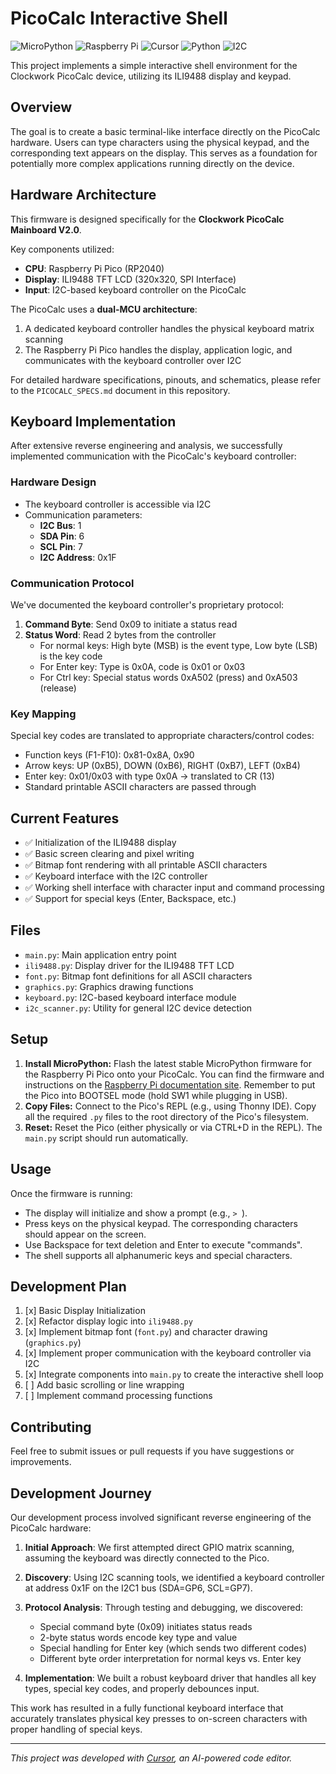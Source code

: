# PicoCalc Interactive Shell

![MicroPython](https://img.shields.io/badge/MicroPython-2B2728?style=for-the-badge&logo=micropython&logoColor=white)
![Raspberry Pi](https://img.shields.io/badge/Raspberry%20Pi-A22846?style=for-the-badge&logo=Raspberry%20Pi&logoColor=white)
![Cursor](https://img.shields.io/badge/Developed%20with-Cursor-blue?style=for-the-badge&logo=cursor&logoColor=white)
![Python](https://img.shields.io/badge/Python-3776AB?style=for-the-badge&logo=python&logoColor=white)
![I2C](https://img.shields.io/badge/I2C-Protocol-lightgrey?style=for-the-badge)

This project implements a simple interactive shell environment for the Clockwork PicoCalc device, utilizing its ILI9488 display and keypad.

## Overview

The goal is to create a basic terminal-like interface directly on the PicoCalc hardware. Users can type characters using the physical keypad, and the corresponding text appears on the display. This serves as a foundation for potentially more complex applications running directly on the device.

## Hardware Architecture

This firmware is designed specifically for the **Clockwork PicoCalc Mainboard V2.0**.

Key components utilized:
- **CPU**: Raspberry Pi Pico (RP2040)
- **Display**: ILI9488 TFT LCD (320x320, SPI Interface)
- **Input**: I2C-based keyboard controller on the PicoCalc

The PicoCalc uses a **dual-MCU architecture**:
1. A dedicated keyboard controller handles the physical keyboard matrix scanning
2. The Raspberry Pi Pico handles the display, application logic, and communicates with the keyboard controller over I2C

For detailed hardware specifications, pinouts, and schematics, please refer to the `PICOCALC_SPECS.md` document in this repository.

## Keyboard Implementation

After extensive reverse engineering and analysis, we successfully implemented communication with the PicoCalc's keyboard controller:

### Hardware Design
- The keyboard controller is accessible via I2C
- Communication parameters:
  - **I2C Bus**: 1
  - **SDA Pin**: 6
  - **SCL Pin**: 7
  - **I2C Address**: 0x1F

### Communication Protocol
We've documented the keyboard controller's proprietary protocol:
1. **Command Byte**: Send 0x09 to initiate a status read
2. **Status Word**: Read 2 bytes from the controller
   - For normal keys: High byte (MSB) is the event type, Low byte (LSB) is the key code
   - For Enter key: Type is 0x0A, code is 0x01 or 0x03
   - For Ctrl key: Special status words 0xA502 (press) and 0xA503 (release)

### Key Mapping
Special key codes are translated to appropriate characters/control codes:
- Function keys (F1-F10): 0x81-0x8A, 0x90
- Arrow keys: UP (0xB5), DOWN (0xB6), RIGHT (0xB7), LEFT (0xB4)
- Enter key: 0x01/0x03 with type 0x0A → translated to CR (13)
- Standard printable ASCII characters are passed through

## Current Features

- ✅ Initialization of the ILI9488 display
- ✅ Basic screen clearing and pixel writing
- ✅ Bitmap font rendering with all printable ASCII characters
- ✅ Keyboard interface with the I2C controller
- ✅ Working shell interface with character input and command processing
- ✅ Support for special keys (Enter, Backspace, etc.)

## Files

- `main.py`: Main application entry point
- `ili9488.py`: Display driver for the ILI9488 TFT LCD
- `font.py`: Bitmap font definitions for all ASCII characters
- `graphics.py`: Graphics drawing functions
- `keyboard.py`: I2C-based keyboard interface module
- `i2c_scanner.py`: Utility for general I2C device detection

## Setup

1. **Install MicroPython:** Flash the latest stable MicroPython firmware for the Raspberry Pi Pico onto your PicoCalc. You can find the firmware and instructions on the [Raspberry Pi documentation site](https://www.raspberrypi.com/documentation/microcontrollers/micropython.html). Remember to put the Pico into BOOTSEL mode (hold SW1 while plugging in USB).
2. **Copy Files:** Connect to the Pico's REPL (e.g., using Thonny IDE). Copy all the required `.py` files to the root directory of the Pico's filesystem.
3. **Reset:** Reset the Pico (either physically or via CTRL+D in the REPL). The `main.py` script should run automatically.

## Usage

Once the firmware is running:
- The display will initialize and show a prompt (e.g., `> `).
- Press keys on the physical keypad. The corresponding characters should appear on the screen.
- Use Backspace for text deletion and Enter to execute "commands".
- The shell supports all alphanumeric keys and special characters.

## Development Plan

1. [x] Basic Display Initialization
2. [x] Refactor display logic into `ili9488.py`
3. [x] Implement bitmap font (`font.py`) and character drawing (`graphics.py`)
4. [x] Implement proper communication with the keyboard controller via I2C
5. [x] Integrate components into `main.py` to create the interactive shell loop
6. [ ] Add basic scrolling or line wrapping
7. [ ] Implement command processing functions

## Contributing

Feel free to submit issues or pull requests if you have suggestions or improvements.

## Development Journey

Our development process involved significant reverse engineering of the PicoCalc hardware:

1. **Initial Approach**: We first attempted direct GPIO matrix scanning, assuming the keyboard was directly connected to the Pico.

2. **Discovery**: Using I2C scanning tools, we identified a keyboard controller at address 0x1F on the I2C1 bus (SDA=GP6, SCL=GP7).

3. **Protocol Analysis**: Through testing and debugging, we discovered:
   - Special command byte (0x09) initiates status reads
   - 2-byte status words encode key type and value
   - Special handling for Enter key (which sends two different codes)
   - Different byte order interpretation for normal keys vs. Enter key

4. **Implementation**: We built a robust keyboard driver that handles all key types, special key codes, and properly debounces input.

This work has resulted in a fully functional keyboard interface that accurately translates physical key presses to on-screen characters with proper handling of special keys.

---

*This project was developed with [Cursor](https://cursor.sh/), an AI-powered code editor.*
